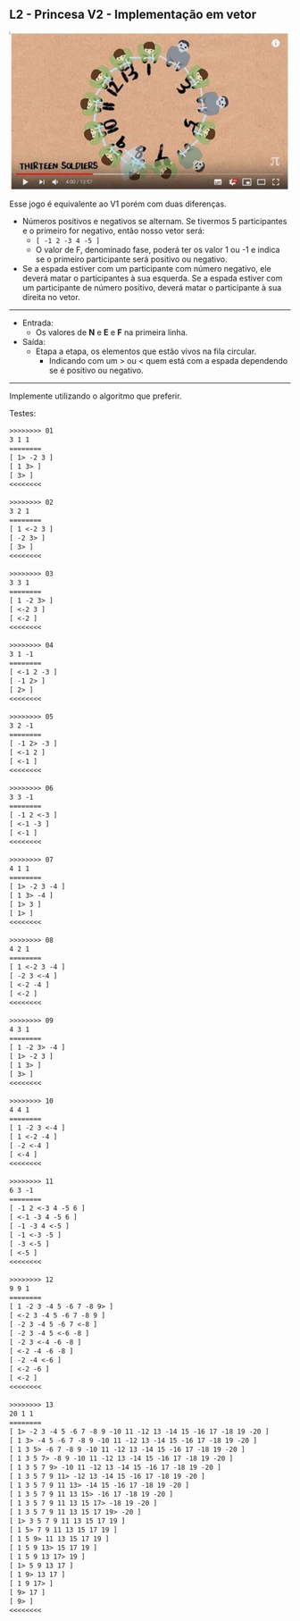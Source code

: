 ## L2 - Princesa V2 - Implementação em vetor

[![](https://raw.githubusercontent.com/qxcodeed/moodle/master/base/001/__capa.jpg)](https://www.youtube.com/watch?v=uCsD3ZGzMgE)


Esse jogo é equivalente ao V1 porém com duas diferenças.
- Números positivos e negativos se alternam. Se tivermos 5 participantes e o primeiro for negativo, então nosso vetor será:
    - `[ -1 2 -3 4 -5 ]`
    - O valor de F, denominado fase, poderá ter os valor 1 ou -1 e indica se o primeiro participante será positivo ou negativo.
- Se a espada estiver com um participante com número negativo, ele deverá matar o participantes à sua esquerda. Se a espada estiver com um participante de número positivo, deverá matar o participante à sua direita no vetor.

___
- Entrada:
    - Os valores de **N** e **E** e **F** na primeira linha.
- Saída:
    - Etapa a etapa, os elementos que estão vivos na fila circular.
        - Indicando com um > ou < quem está com a espada dependendo se é positivo ou negativo.

___
Implemente utilizando o algoritmo que preferir.


Testes:

```
>>>>>>>> 01
3 1 1
========
[ 1> -2 3 ]
[ 1 3> ]
[ 3> ]
<<<<<<<<

>>>>>>>> 02
3 2 1
========
[ 1 <-2 3 ]
[ -2 3> ]
[ 3> ]
<<<<<<<<

>>>>>>>> 03
3 3 1
========
[ 1 -2 3> ]
[ <-2 3 ]
[ <-2 ]
<<<<<<<<

>>>>>>>> 04
3 1 -1
========
[ <-1 2 -3 ]
[ -1 2> ]
[ 2> ]
<<<<<<<<

>>>>>>>> 05
3 2 -1
========
[ -1 2> -3 ]
[ <-1 2 ]
[ <-1 ]
<<<<<<<<

>>>>>>>> 06
3 3 -1
========
[ -1 2 <-3 ]
[ <-1 -3 ]
[ <-1 ]
<<<<<<<<

>>>>>>>> 07
4 1 1
========
[ 1> -2 3 -4 ]
[ 1 3> -4 ]
[ 1> 3 ]
[ 1> ]
<<<<<<<<

>>>>>>>> 08
4 2 1
========
[ 1 <-2 3 -4 ]
[ -2 3 <-4 ]
[ <-2 -4 ]
[ <-2 ]
<<<<<<<<

>>>>>>>> 09
4 3 1
========
[ 1 -2 3> -4 ]
[ 1> -2 3 ]
[ 1 3> ]
[ 3> ]
<<<<<<<<

>>>>>>>> 10
4 4 1
========
[ 1 -2 3 <-4 ]
[ 1 <-2 -4 ]
[ -2 <-4 ]
[ <-4 ]
<<<<<<<<

>>>>>>>> 11
6 3 -1
========
[ -1 2 <-3 4 -5 6 ]
[ <-1 -3 4 -5 6 ]
[ -1 -3 4 <-5 ]
[ -1 <-3 -5 ]
[ -3 <-5 ]
[ <-5 ]
<<<<<<<<

>>>>>>>> 12
9 9 1
========
[ 1 -2 3 -4 5 -6 7 -8 9> ]
[ <-2 3 -4 5 -6 7 -8 9 ]
[ -2 3 -4 5 -6 7 <-8 ]
[ -2 3 -4 5 <-6 -8 ]
[ -2 3 <-4 -6 -8 ]
[ <-2 -4 -6 -8 ]
[ -2 -4 <-6 ]
[ <-2 -6 ]
[ <-2 ]
<<<<<<<<

>>>>>>>> 13
20 1 1
========
[ 1> -2 3 -4 5 -6 7 -8 9 -10 11 -12 13 -14 15 -16 17 -18 19 -20 ]
[ 1 3> -4 5 -6 7 -8 9 -10 11 -12 13 -14 15 -16 17 -18 19 -20 ]
[ 1 3 5> -6 7 -8 9 -10 11 -12 13 -14 15 -16 17 -18 19 -20 ]
[ 1 3 5 7> -8 9 -10 11 -12 13 -14 15 -16 17 -18 19 -20 ]
[ 1 3 5 7 9> -10 11 -12 13 -14 15 -16 17 -18 19 -20 ]
[ 1 3 5 7 9 11> -12 13 -14 15 -16 17 -18 19 -20 ]
[ 1 3 5 7 9 11 13> -14 15 -16 17 -18 19 -20 ]
[ 1 3 5 7 9 11 13 15> -16 17 -18 19 -20 ]
[ 1 3 5 7 9 11 13 15 17> -18 19 -20 ]
[ 1 3 5 7 9 11 13 15 17 19> -20 ]
[ 1> 3 5 7 9 11 13 15 17 19 ]
[ 1 5> 7 9 11 13 15 17 19 ]
[ 1 5 9> 11 13 15 17 19 ]
[ 1 5 9 13> 15 17 19 ]
[ 1 5 9 13 17> 19 ]
[ 1> 5 9 13 17 ]
[ 1 9> 13 17 ]
[ 1 9 17> ]
[ 9> 17 ]
[ 9> ]
<<<<<<<<



```


